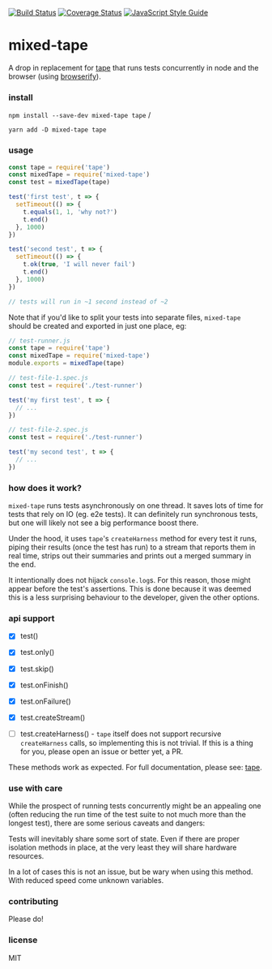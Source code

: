 [![Build Status](https://travis-ci.org/imsnif/mixed-tape.svg?branch=master)](https://travis-ci.org/imsnif/mixed-tape) [![Coverage Status](https://coveralls.io/repos/github/imsnif/mixed-tape/badge.svg?branch=master)](https://coveralls.io/github/imsnif/mixed-tape?branch=master) [![JavaScript Style Guide](https://img.shields.io/badge/code_style-standard-brightgreen.svg)](https://standardjs.com)

# mixed-tape
A drop in replacement for [tape](https://github.com/substack/tape) that runs tests concurrently in node and the browser (using [browserify](https://github.com/browserify/browserify)).

### install
`npm install --save-dev mixed-tape tape` /

`yarn add -D mixed-tape tape`

### usage
```javascript
const tape = require('tape')
const mixedTape = require('mixed-tape')
const test = mixedTape(tape)

test('first test', t => {
  setTimeout(() => {
    t.equals(1, 1, 'why not?')
    t.end()
  }, 1000)
})

test('second test', t => {
  setTimeout(() => {
    t.ok(true, 'I will never fail')
    t.end()
  }, 1000)
})

// tests will run in ~1 second instead of ~2
```

Note that if you'd like to split your tests into separate files, `mixed-tape` should be created and exported in just one place, eg:
```javascript
// test-runner.js
const tape = require('tape')
const mixedTape = require('mixed-tape')
module.exports = mixedTape(tape)

// test-file-1.spec.js
const test = require('./test-runner')

test('my first test', t => {
  // ...
})

// test-file-2.spec.js
const test = require('./test-runner')

test('my second test', t => {
  // ...
})
```
### how does it work?
`mixed-tape` runs tests asynchronously on one thread. It saves lots of time for tests that rely on IO (eg. e2e tests). It can definitely run synchronous tests, but one will likely not see a big performance boost there.

Under the hood, it uses `tape`'s `createHarness` method for every test it runs, piping their results (once the test has run) to a stream that reports them in real time, strips out their summaries and prints out a merged summary in the end.

It intentionally does not hijack `console.log`s. For this reason, those might appear before the test's assertions. This is done because it was deemed this is a less surprising behaviour to the developer, given the other options.

### api support
- [x] test()

- [x] test.only()

- [x] test.skip()

- [x] test.onFinish()

- [x] test.onFailure()

- [x] test.createStream()

- [ ] test.createHarness() - `tape` itself does not support recursive `createHarness` calls, so implementing this is not trivial. If this is a thing for you, please open an issue or better yet, a PR.

These methods work as expected. For full documentation, please see: [tape](https://github.com/substack/tape).

### use with care
While the prospect of running tests concurrently might be an appealing one (often reducing the run time of the test suite to not much more than the longest test), there are some serious caveats and dangers:

Tests will inevitably share some sort of state. Even if there are proper isolation methods in place, at the very least they will share hardware resources.

In a lot of cases this is not an issue, but be wary when using this method. With reduced speed come unknown variables.

### contributing
Please do!

### license
MIT
